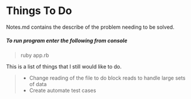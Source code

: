 # Things To Do

Notes.md contains the describe of the problem needing to be solved.

##### To run program enter the following from console
> ruby app.rb <optional file name>

This is a list of things that I still would like to do.
> * Change reading of the file to do block reads to handle large sets of data
> * Create automate test cases
